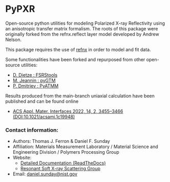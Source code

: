# PyPXR

Open-source python utilities for modeling Polarized X-ray Reflectivity using an anisotropic transfer matrix formalism. The roots of this package were originally forked from the refnx.reflect layer model developed by Andrew Nelson.

This package requires the use of [refnx](https://refnx.readthedocs.io/en/latest/index.html) in order to model and fit data.

Some functionalities have been forked and repurposed from other open-source utilities:

  - [D. Dietze : FSRStools](https://github.com/ddietze/FSRStools)
  - [M. Jeannin : pyGTM](https://github.com/pyMatJ/pyGTM)
  - [P. Dmitriev : PyATMM](https://github.com/kitchenknif/PyATMM)


Results produced from the main-branch uniaxial calculation have been published and can be found online

  - [ACS Appl. Mater. Interfaces 2022, 14, 2, 3455–3466 (DOI:10.1021/acsami.1c19948)](https://pubs.acs.org/doi/abs/10.1021/acsami.1c19948)


### Contact information:
 - Authors: Thomas J. Ferron & Daniel F. Sunday
 - Affiliation: Materials Measurement Laboratory / Material Science and Engineering Division / Polymers Processing Group
 - Website: 
    - [Detailed Documentation (ReadTheDocs)](https://p-rsoxr.readthedocs.io/en/latest/)
    - [Resonant Soft X-ray Scattering Group](https://www.nist.gov/programs-projects/resonant-soft-x-ray-scattering-rsoxs)
 - Email: daniel.sunday@nist.gov
